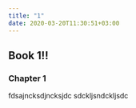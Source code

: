 ```yaml
---
title: "1"
date: 2020-03-20T11:30:51+03:00
---
```


## Book 1!!

### Chapter 1
fdsajncksdjncksjdc
sdckljsndckljsdc